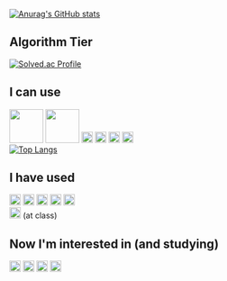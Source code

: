 [![Anurag's GitHub stats](https://github-readme-stats.vercel.app/api?username=mopil)](https://github.com/mopil/github-readme-stats)
## Algorithm Tier
[![Solved.ac Profile](http://mazassumnida.wtf/api/v2/generate_badge?boj=mopil1102)](https://solved.ac/mopil1102/)

## I can use
<img src="https://img.shields.io/badge/C++-00599C?style=plastic&logo=c%2B%2B&logoColor=white" width=60px/> <img src="https://img.shields.io/badge/Java-007396?style=plastic&logo=Java&logoColor=white" width=60px/> 
<img src="https://img.shields.io/badge/Python-3776AB?style=plastic&logo=python&logoColor=white" height=20px/>
<img src="https://img.shields.io/badge/HTML5-E34F26?style=plastic&logo=html5&logoColor=white" height=20px/>
<img src="https://img.shields.io/badge/CSS3-1572B6?style=plastic&logo=css3&logoColor=white" height=20px/>
<img src="https://img.shields.io/badge/JavaScript-F7DF1E?style=plastic&logo=javascript&logoColor=white" height=20px/>
<br>
[![Top Langs](https://github-readme-stats.vercel.app/api/top-langs/?username=mopil)](https://github.com/mopil/github-readme-stats)

## I have used
<img src="https://img.shields.io/badge/Android-3DDC84?style=plastic&logo=android&logoColor=white" height=20px/> <img src="https://img.shields.io/badge/SQLite-003B57?style=plastic&logo=sqlite&logoColor=white" height=20px/> 
<img src="https://img.shields.io/badge/Ubuntu-E95420?style=plastic&logo=ubuntu&logoColor=white" height=20px/> 
<img src="https://img.shields.io/badge/Apache Hadoop-66CCFF?style=plastic&logo=apachehadoop&logoColor=white" height=20px/> 
<img src="https://img.shields.io/badge/Apache Spark-E25A1C?style=plastic&logo=apachespark&logoColor=white" height=20px/> 
<br>
<img src="https://img.shields.io/badge/Docker-2496ED?style=plastic&logo=docker&logoColor=white" height=20px/> 
(at class) <br>

## Now I'm interested in (and studying)
<img src="https://img.shields.io/badge/Spring-6DB33F?style=plastic&logo=spring&logoColor=white" height=20px/> <img src="https://img.shields.io/badge/Spring Boot-6DB33F?style=plastic&logo=springboot&logoColor=white" height=20px/> 
<img src="https://img.shields.io/badge/MySql-4479A1?style=plastic&logo=mysql&logoColor=white" height=20px/> 
<img src="https://img.shields.io/badge/AWS-FF9900?style=plastic&logo=amazonaws&logoColor=white" height=20px/>
